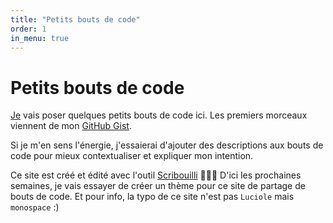 ```yaml
---
title: "Petits bouts de code"
order: 1
in_menu: true
---
```

# Petits bouts de code

[Je](https://ynote.hk) vais poser quelques petits bouts de code ici. Les premiers morceaux viennent de mon [GitHub Gist](https://gist.github.com/Ynote).

Si je m'en sens l'énergie, j'essaierai d'ajouter des descriptions aux bouts de code pour mieux contextualiser et expliquer mon intention.

Ce site est créé et édité avec l'outil [Scribouilli](https://scribouilli.lechappeebelle.team/) 💜💜💜 D'ici les prochaines semaines, je vais essayer de créer un thème pour ce site de partage de bouts de code. Et pour info, la typo de ce site n'est pas `Luciole` mais `monospace` :)